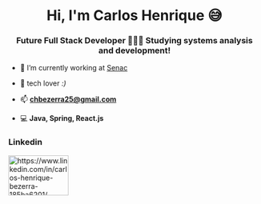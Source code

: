 <h1 align="center">Hi, I'm Carlos Henrique 😅</h1>
<h3 align="center">Future Full Stack Developer 👨🏽‍💻 Studying systems analysis and development!</h3>

- 🔭 I’m currently working at [Senac](https://www.senac.br/)

- 💓 tech lover *:)*

- 📫 **chbezerra25@gmail.com**

- 💻 **Java, Spring, React.js**

<h3 align="left">Linkedin</h3>
<p align="left">
<a href="https://www.linkedin.com/in/carlos-henrique-bezerra-185ba6201/" target="blank"><img align="center" src="http://www.userlogos.org/files/logos/siipikarja/linkedin.png"  alt="https://www.linkedin.com/in/carlos-henrique-bezerra-185ba6201/" height="80" width="120" /></a>
</p>
